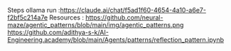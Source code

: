 Steps ollama run :https://claude.ai/chat/f5ad1f60-4654-4a10-a6e7-f2bf5c214a7e
Resources :
https://github.com/neural-maze/agentic_patterns/blob/main/img/agentic_patterns.png
https://github.com/adithya-s-k/AI-Engineering.academy/blob/main/Agents/patterns/reflection_pattern.ipynb